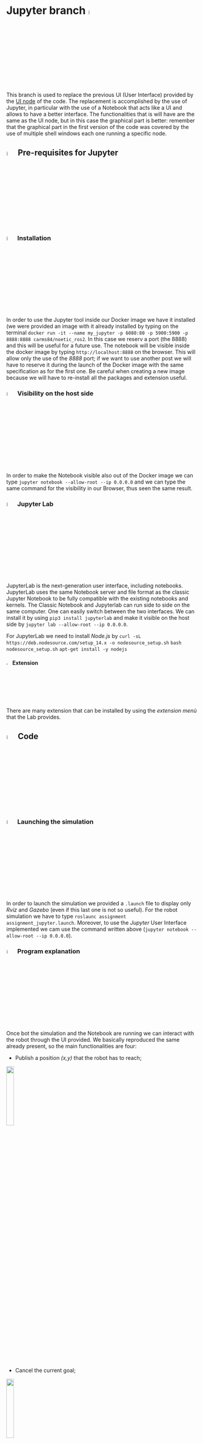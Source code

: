 # Jupyter branch <img src="https://user-images.githubusercontent.com/62358773/157435593-53d7c0e1-919e-488c-845f-82988b838b20.png" width="5%" height="5%"></h2>

This branch is used to replace the previous UI (User Interface) provided by the [UI node](https://github.com/mmatteo-hub/RT2_Assignment1/blob/main/assignment/src/UI.cpp) of the code. The replacement is accomplished by the use of Jupyter, in particular with the use of a Notebook that acts like a UI and allows to have a better interface.
The functionalities that is will have are the same as the UI node, but in this case the graphical part is better: remember that the graphical part in the first version of the code was covered by the use of multiple shell windows each one running a specific node.

## <img src="https://user-images.githubusercontent.com/62358773/158230910-3ac2495f-208a-4e3c-a259-ab59f80e9d91.png" width="5%" height="5%"> Pre-requisites for Jupyter
### <img src="https://user-images.githubusercontent.com/62358773/158229723-84059fcb-d76e-41ad-a527-7b5e17a6fcd9.png" width="5%" height="5%"> Installation
In order to use the Jupyter tool inside our Docker image we have it installed (we were provided an image with it already installed by typing on the terminal `docker run -it --name my_jupyter -p 6080:80 -p 5900:5900 -p 8888:8888 carms84/noetic_ros2`. In this case we reserv a port (the 8888) and this will be useful for a future use.
The notebook will be visible inside the docker image by typing `http://localhost:8888` on the browser.
This will allow only the use of the *8888* port; if we want to use another post we will have to reserve it during the launch of the Docker image with the same specification as for the first one.
Be careful when creating a new image because we will have to re-install all the packages and extension useful.

### <img src="https://user-images.githubusercontent.com/62358773/158412884-3a11ce0f-560c-486b-ac46-af641413d6f0.png" width="5%" height="5%"> Visibility on the host side
In order to make the Notebook visible also out of the Docker image we can type `jupyter notebook --allow-root --ip 0.0.0.0` and we can type the same command for the visibility in our Browser, thus seen the same result.

### <img src="https://user-images.githubusercontent.com/62358773/158413804-bf7cde69-d192-4b9e-ac45-f1bc4165ab5f.png" width="5%" height="5%"> Jupyter Lab
JupyterLab is the next-generation user interface, including notebooks.
JupyterLab uses the same Notebook server and file format as the classic Jupyter Notebook to be fully compatible with the existing notebooks and kernels. The Classic Notebook and Jupyterlab can run side to side on the same computer. One can easily switch between the two interfaces.
We can install it by using `pip3 install jupyterlab` and make it visible on the host side by `jupyter lab --allow-root --ip 0.0.0.0`.

For JupyterLab we need to install *Node.js* by
`curl -sL https://deb.nodesource.com/setup_14.x -o nodesource_setup.sh` 
`bash nodesource_setup.sh`
`apt-get install -y nodejs`

#### <img src="https://user-images.githubusercontent.com/62358773/158414765-dfc2465d-e3a4-4813-a82e-0f27bf706416.png" width="2.5%" height="2.5%"> Extension
There are many extension that can be installed by using the *extension menù* that the Lab provides.

## <img src="https://user-images.githubusercontent.com/62358773/158417191-e4bd7959-d3cf-4e40-a724-8148367d9528.png" width="5%" height="5%"> Code
### <img src="https://user-images.githubusercontent.com/62358773/160856680-a9410ea2-6974-4750-bab5-e53238033494.png" width="5%" height="5%"> Launching the simulation
In order to launch the simulation we provided a `.launch` file to display only *Rviz* and *Gazebo* (even if this last one is not so useful).
For the robot simulation we have to type `roslaunc assignment assignment_jupyter.launch`.
Moreover, to use the *Jupyter* User Interface implemented we cam use the command written above (`jupyter notebook --allow-root --ip 0.0.0.0`).

### <img src="https://user-images.githubusercontent.com/62358773/160858871-3f3243f6-a0d6-42bb-9735-9f831b6f0d53.png" width="5%" height="5%"> Program explanation
Once bot the simulation and the Notebook are running we can interact with the robot through the UI provided.
We basically reproduced the same already present, so the main functionalities are four:
* Publish a position *(x,y)* that the robot has to reach;
 
 <img src="https://user-images.githubusercontent.com/62358773/167815375-9d49e862-1a55-42fa-a24f-2046ef94001f.jpg" width="20%" height="20%">

* Cancel the current goal;
 
 <img src="https://user-images.githubusercontent.com/62358773/167815490-4ef92e2a-29c6-4092-82d7-72fa54714f35.jpg" width="20%" height="20%">

* Drive the robot with the keyboard, having the possibility of using an avoid collision that makes the robot able to avoid collisions with walls or possible obstacles:(here substituted by a graphics representing a keyboard);
 
 <img src="https://user-images.githubusercontent.com/62358773/167815551-c3363373-ab64-4186-a735-4e09f61fb36f.jpg" width="45%" height="45%">


The program is also provided a map representing the same thing of *Rviz*, to make the user able to know what the robot is doing also without the utilization of *Rviz*.

### <img src="https://user-images.githubusercontent.com/62358773/160860930-875e5445-89dd-4bec-9484-eeae7984dc67.png" width="5%" height="5%"> Modality enable
All the UI program is based on buttons that can be pressed multiple times, in particular for one modality, the manual use one, we have two steps to follow to use it:
* we first have to press the *enable button* that changes the value of a global variable `mod` that allows that selected modality to publish;
* later we can use that modality with the buttons below the first.

The other modalities has no enable button because they can publish periodically: of course, when the manual use is being used if another modality is selected by for example the publication of a goal, the `mod`variable is changed and the manual modality does not publish any longer thus avoiding overlapping of the infos published.

### <img src="https://user-images.githubusercontent.com/62358773/162995823-d51d500d-84c8-408c-b94d-5250846d1ee6.png" width=5% height=5%> Warning: correctness in execution
In order to avoid overloading the system and running into some problems of visualization, we highly recommend to start the Jupyter Notebook as follows:
* running it by terminal as explained in section above;
* once it opens on the web page start the *kernel* by pressing the dedicated botton:
 <img src="https://user-images.githubusercontent.com/62358773/162997563-028b91d1-b423-42eb-abec-3aa88319e7de.png" width=50% height=50%>

* Run the cells both individually or all together and wait for the correctness of execution and display of the outputs;
* Once every cell has been started we can interact with them by the dedicated buttons properly displayed.
